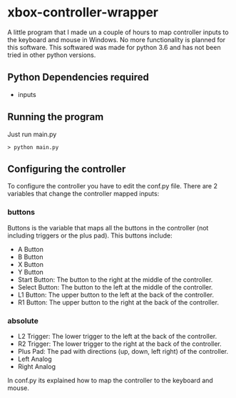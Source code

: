# xbox-controller-wrapper

A little program that I made un a couple of hours to map controller
inputs to the keyboard and mouse in Windows. No more functionality
is planned for this software. This softwared was made for python 3.6
and has not been tried in other python versions.

## Python Dependencies required
* inputs

## Running the program
Just run main.py

`> python main.py`

## Configuring the controller
To configure the controller you have to edit the conf.py file.
There are 2 variables that change the controller mapped inputs:

### buttons

Buttons is the variable that maps all the buttons in the controller
(not including triggers or the plus pad). This buttons include:

* A Button
* B Button
* X Button
* Y Button
* Start Button: The button to the right at the middle of the controller.
* Select Button: The button to the left at the middle of the controller.
* L1 Button: The upper button to the left at the back of the controller.
* R1 Button: The upper button to the right at the back of the controller.

### absolute
* L2 Trigger: The lower trigger to the left at the back of the controller.
* R2 Trigger: The lower trigger to the right at the back of the controller.
* Plus Pad: The pad with directions (up, down, left right) of the controller.
* Left Analog
* Right Analog

In conf.py its explained how to map the controller to the keyboard and mouse.
